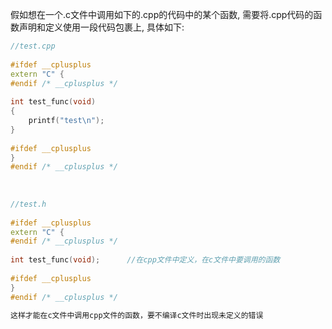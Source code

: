 假如想在一个.c文件中调用如下的.cpp的代码中的某个函数, 需要将.cpp代码的函数声明和定义使用一段代码包裹上, 具体如下:

```c++
//test.cpp
 
#ifdef __cplusplus
extern "C" {
#endif /* __cplusplus */
 
int test_func(void)
{
    printf("test\n");
}
 
#ifdef __cplusplus
}
#endif /* __cplusplus */
 
 
 
//test.h
 
#ifdef __cplusplus
extern "C" {
#endif /* __cplusplus */
 
int test_func(void);      //在cpp文件中定义，在c文件中要调用的函数
                        
#ifdef __cplusplus
}
#endif /* __cplusplus */
 
这样才能在c文件中调用cpp文件的函数，要不编译c文件时出现未定义的错误
```

